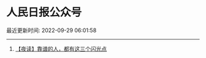 # 人民日报公众号

最近更新时间: 2022-09-29 06:01:58

--- 
1. [【夜读】靠谱的人，都有这三个闪光点](https://mp.weixin.qq.com/s/qSC2sNbjs4AtVTE5ByOIUw) 
